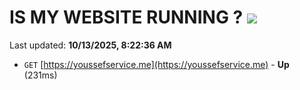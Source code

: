 # IS MY WEBSITE RUNNING ? [![](https://img.shields.io/static/v1?label=Sponsor&message=%E2%9D%A4&logo=GitHub&color=%23fe8e86)](https://github.com/sponsors/Youssef-Lehmam)

Last updated: **10/13/2025, 8:22:36 AM**

- `GET` [https://youssefservice.me](https://youssefservice.me) - **Up** (231ms)

